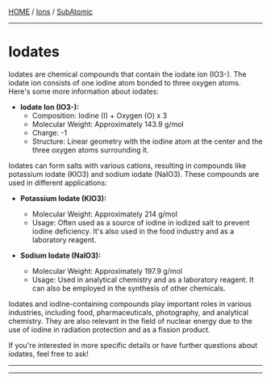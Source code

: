 [HOME](/README.md) / [Ions](/assets/docs/universe/subAtomic/molAtoms/ions/readme.md) / [SubAtomic](/assets/docs/universe/subAtomic/readme.md)    

---   

# Iodates 

Iodates are chemical compounds that contain the iodate ion (IO3-). The iodate ion consists of one iodine atom bonded to three oxygen atoms. Here's some more information about iodates:

- **Iodate Ion (IO3-):**
  - Composition: Iodine (I) + Oxygen (O) x 3
  - Molecular Weight: Approximately 143.9 g/mol
  - Charge: -1
  - Structure: Linear geometry with the iodine atom at the center and the three oxygen atoms surrounding it.

Iodates can form salts with various cations, resulting in compounds like potassium iodate (KIO3) and sodium iodate (NaIO3). These compounds are used in different applications:

- **Potassium Iodate (KIO3):**
  - Molecular Weight: Approximately 214 g/mol
  - Usage: Often used as a source of iodine in iodized salt to prevent iodine deficiency. It's also used in the food industry and as a laboratory reagent.

- **Sodium Iodate (NaIO3):**
  - Molecular Weight: Approximately 197.9 g/mol
  - Usage: Used in analytical chemistry and as a laboratory reagent. It can also be employed in the synthesis of other chemicals.

Iodates and iodine-containing compounds play important roles in various industries, including food, pharmaceuticals, photography, and analytical chemistry. They are also relevant in the field of nuclear energy due to the use of iodine in radiation protection and as a fission product.

If you're interested in more specific details or have further questions about iodates, feel free to ask!

---  

---
